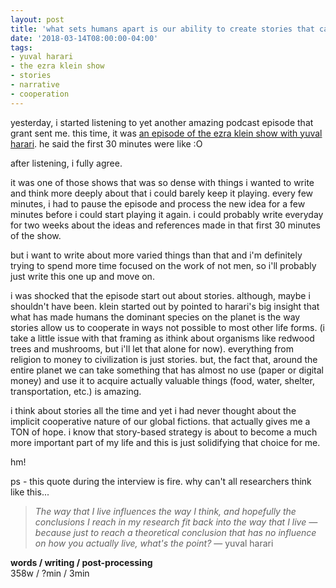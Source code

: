 ```yaml
---
layout: post
title: 'what sets humans apart is our ability to create stories that can lead to massive cooperation'
date: '2018-03-14T08:00:00-04:00'
tags:
- yuval harari
- the ezra klein show
- stories
- narrative
- cooperation
--- 
```


yesterday, i started listening to yet another amazing podcast episode that grant sent me. this time, it was [an episode of the ezra klein show with yuval harari](https://www.vox.com/2017/2/28/14745596/yuval-harari-sapiens-interview-meditation-ezra-klein). he said the first 30 minutes were like :O

after listening, i fully agree. 

it was one of those shows that was so dense with things i wanted to write and think more deeply about that i could barely keep it playing. every few minutes, i had to pause the episode and process the new idea for a few minutes before i could start playing it again. i could probably write everyday for two weeks about the ideas and references made in that first 30 minutes of the show. 

but i want to write about more varied things than that and i'm definitely trying to spend more time focused on the work of not men, so i'll probably just write this one up and move on. 

i was shocked that the episode start out about stories. although, maybe i shouldn't have been. klein started out by pointed to harari's big insight that what has made humans the dominant species on the planet is the way stories allow us to cooperate in ways not possible to most other life forms. (i take a little issue with that framing as ithink about organisms like redwood trees and mushrooms, but i'll let that alone for now). everything from religion to money to civilization is just stories. but, the fact that, around the entire planet we can take something that has almost no use (paper or digital money) and use it to acquire actually valuable things (food, water, shelter, transportation, etc.) is amazing. 

i think about stories all the time and yet i had never thought about the implicit cooperative nature of our global fictions. that actually gives me a TON of hope. i know that story-based strategy is about to become a much more important part of my life and this is just solidifying that choice for me.

hm!

ps - this quote during the interview is fire. why can't all researchers think like this...

> _The way that I live influences the way I think, and hopefully the conclusions I reach in my research fit back into the way that I live — because just to reach a theoretical conclusion that has no influence on how you actually live, what's the point?_ — yuval harari

<!-- hyperlink bank -->


<!-- &#042; = asterisk -->
<!-- &#039; = single quote '-->

**words / writing / post-processing**  
358w / ?min / 3min 